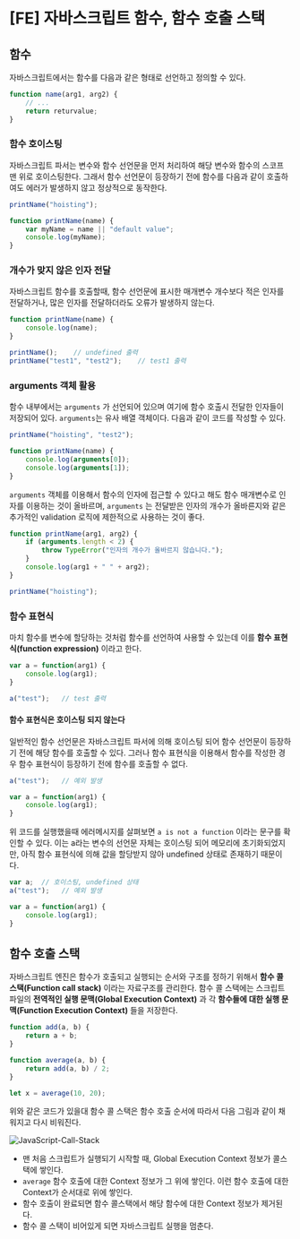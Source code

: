 # [FE] 자바스크립트 함수, 함수 호출 스택

## 함수

자바스크립트에서는 함수를 다음과 같은 형태로 선언하고 정의할 수 있다.

```js
function name(arg1, arg2) {
    // ...
    return returvalue;
}
```

### 함수 호이스팅

자바스크립트 파서는 변수와 함수 선언문을 먼저 처리하여 해당 변수와 함수의 스코프 맨 위로 호이스팅한다. 그래서 함수 선언문이 등장하기 전에 함수를 다음과 같이 호출하여도 에러가 발생하지 않고 정상적으로 동작한다.

```js
printName("hoisting");

function printName(name) {
    var myName = name || "default value";
    console.log(myName);
}
```

### 개수가 맞지 않은 인자 전달

자바스크립트 함수를 호출할때, 함수 선언문에 표시한 매개변수 개수보다 적은 인자를 전달하거나, 많은 인자를 전달하더라도 오류가 발생하지 않는다.

```js
function printName(name) {
    console.log(name);
}

printName();    // undefined 출력
printName("test1", "test2");    // test1 출력
```

### arguments 객체 활용

함수 내부에서는 `arguments` 가 선언되어 있으며 여기에 함수 호출시 전달한 인자들이 저장되어 있다. `arguments`는 유사 배열 객체이다. 다음과 같이 코드를 작성할 수 있다.

```js
printName("hoisting", "test2");

function printName(name) {
    console.log(arguments[0]);
    console.log(arguments[1]);
}
```

`arguments` 객체를 이용해서 함수의 인자에 접근할 수 있다고 해도 함수 매개변수로 인자를 이용하는 것이 올바르며, `arguments` 는 전달받은 인자의 개수가 올바른지와 같은 추가적인 validation 로직에 제한적으로 사용하는 것이 좋다.

```js
function printName(arg1, arg2) {
    if (arguments.length < 2) {
        throw TypeError("인자의 개수가 올바르지 않습니다.");
    }
    console.log(arg1 + " " + arg2);
}

printName("hoisting");
```

### 함수 표현식

마치 함수를 변수에 할당하는 것처럼 함수를 선언하여 사용할 수 있는데 이를 **함수 표현식(function expression)** 이라고 한다.

```js
var a = function(arg1) {
    console.log(arg1);
}

a("test");   // test 출력
```

#### 함수 표현식은 호이스팅 되지 않는다

일반적인 함수 선언문은 자바스크립트 파서에 의해 호이스팅 되어 함수 선언문이 등장하기 전에 해당 함수를 호출할 수 있다. 그러나 함수 표현식을 이용해서 함수를 작성한 경우 함수 표현식이 등장하기 전에 함수를 호출할 수 없다.

```js
a("test");   // 예외 발생

var a = function(arg1) {
    console.log(arg1);
}
```

위 코드를 실행했을때 에러메시지를 살펴보면 `a is not a function` 이라는 문구를 확인할 수 있다. 이는 a라는 변수의 선언문 자체는 호이스팅 되어 메모리에 초기화되었지만, 아직 함수 표현식에 의해 값을 할당받지 않아 undefined 상태로 존재하기 때문이다.

```js
var a;  // 호이스팅, undefined 상태
a("test");   // 예외 발생

var a = function(arg1) {
    console.log(arg1);
}
```

## 함수 호출 스택

자바스크립트 엔진은 함수가 호출되고 실행되는 순서와 구조를 정하기 위해서 **함수 콜 스택(Function call stack)** 이라는 자료구조를 관리한다. 함수 콜 스택에는 스크립트 파일의 **전역적인 실행 문맥(Global Execution Context)** 과 각 **함수들에 대한 실행 문맥(Function Execution Context)** 들을 저장한다.

```js
function add(a, b) {
    return a + b;
}

function average(a, b) {
    return add(a, b) / 2;
}

let x = average(10, 20);
```

위와 같은 코드가 있을대 함수 콜 스택은 함수 호출 순서에 따라서 다음 그림과 같이 채워지고 다시 비워진다.

![JavaScript-Call-Stack](https://user-images.githubusercontent.com/31771548/98633857-a3b2b880-2365-11eb-931e-8bc8d5082411.png)

- 맨 처음 스크립트가 실행되기 시작할 때, Global Execution Context 정보가 콜스택에 쌓인다.
- `average` 함수 호출에 대한 Context 정보가 그 위에 쌓인다. 이런 함수 호출에 대한 Context가 순서대로 위에 쌓인다.
- 함수 호출이 완료되면 함수 콜스택에서 해당 함수에 대한 Context 정보가 제거된다.
- 함수 콜 스택이 비어있게 되면 자바스크립트 실행을 멈춘다.
